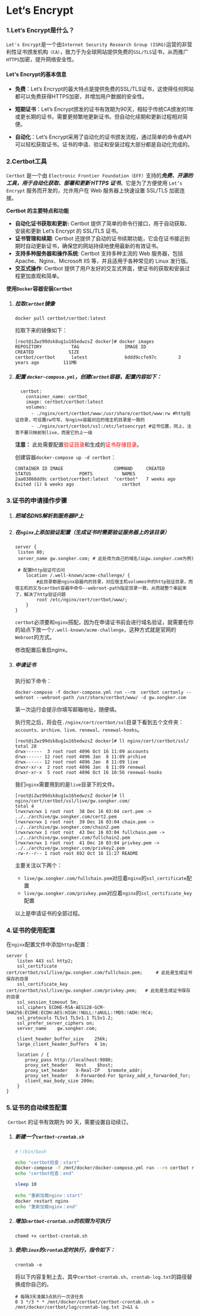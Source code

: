 # Let‘s Encrypt

### 1.Let‘s Encrypt是什么？

`Let's Encrypt`是一个由`Internet Security Research Group (ISRG)`运营的非营利性证书颁发机构`（CA）`，致力于为全球网站提供免费的`SSL/TLS`证书，从而推广`HTTPS`加密，提升网络安全性。

#### Let's Encrypt的基本信息

- **免费**：Let’s Encrypt的最大特点是提供免费的SSL/TLS证书，这使得任何网站都可以免费获得HTTPS加密，并增加用户数据的安全性。
- **短期证书**：Let’s Encrypt颁发的证书有效期为90天，相较于传统CA颁发的1年或更长期的证书，需要更频繁地更新证书。但自动化续期和更新过程相对简便。

- **自动化**：Let’s Encrypt采用了自动化的证书颁发流程，通过简单的命令或API可以轻松获取证书。证书的申请、验证和安装过程大部分都是自动化完成的。



### 2.Certbot工具

`Certbot` 是一个由 `Electronic Frontier Foundation（EFF）`支持的***免费、开源的工具，用于自动化获取、部署和更新 HTTPS 证书***。它是为了方便使用 `Let’s Encrypt` 服务而开发的，允许用户在 Web 服务器上快速设置 SSL/TLS 加密连接。

**Certbot 的主要特点和功能**

- **自动化证书获取和更新:** Certbot 提供了简单的命令行接口，用于自动获取、安装和更新 Let’s Encrypt 的 SSL/TLS 证书。
- **证书管理和续期**: Certbot 还提供了自动的证书续期功能，它会在证书接近到期时自动更新证书，确保您的网站持续地使用最新的有效证书。
- **支持多种服务器和操作系统**: Certbot 支持多种主流的 Web 服务器，包括 Apache、Nginx、Microsoft IIS 等，并且适用于各种常见的 Linux 发行版。
- **交互式操作**: Certbot 提供了用户友好的交互式界面，使证书的获取和安装过程更加直观和简单。



**使用`Docker`容器安装`Certbot`**

1. ##### 拉取`Certbot`镜像

   ```shell
   docker pull certbot/certbot:latest
   ```

   拉取下来的镜像如下：

   ```shell
   [root@iZwz99dsk8ug1u165edwzsZ docker]# docker images
   REPOSITORY        	TAG                 IMAGE ID            CREATED             SIZE
   certbot/certbot   	latest              6ddd9ccfe97c        3 years ago         111MB
   ```

   

2. ##### 配置 `docker-compose.yml`，创建`Certbot`容器，配置内容如下：

   ```shell
     certbot:
       container_name: certbot
       image: certbot/certbot:latest
       volumes:
         - ./nginx/cert/certbot/www:/usr/share/certbot/www:rw #http验证目录，可设置rw可写，与nginx容器对应的宿主机目录是一致的
         - ./nginx/cert/certbot/ssl:/etc/letsencrypt #证书位置，同上，注意不要只映射到live，而是它的上一级
   ```

   **注意：** 此处需要配置<font color="red">验证目录</font>和生成的<font color="red">证书存储目录</font>。

   

   创建容器`docker-compose up -d certbot`：

   ```shell
   CONTAINER ID	IMAGE					COMMAND		CREATED			STATUS					PORTS			NAMES
   2aa03868dd9c	certbot/certbot:latest  "certbot"   7 weeks ago     Exited (1) 6 weeks ago  				certbot
   ```



### 3.证书的申请操作步骤

1. ##### 把域名DNS解析到服务器IP上

2. ##### 在`nginx`上添加验证配置（**生成证书时需要验证服务器上的该目录**）

   ```shell
   server {
   	listen 80;
   	server_name gw.songker.com; # 此处改为自己的域名(以gw.songker.com为例)
   	
   	# 配置http验证可访问
       location /.well-known/acme-challenge/ {
           #此目录都是nginx容器内的目录，对应宿主机volumes中的http验证目录，而宿主机的又与certbot容器中命令--webroot-path指定目录一致，从而就整个串起来了，解决了http验证问题
           root /etc/nginx/cert/certbot/www/;
       }
   }
   ```

   `certbot`必须要和`nginx`搭配，因为在申请证书前会进行域名验证，就需要在你的站点下放一个`/.well-known/acme-challenge`，这种方式就是官网的`Webroot`的方式。

   

   修改配置后重启nginx。

   

3. ##### 申请证书

   执行如下命令：

   ```shell
   docker-compose -f docker-compose.yml run --rm  certbot certonly --webroot --webroot-path /usr/share/certbot/www/ -d gw.songker.com
   ```

   第一次运行会提示你填写邮箱地址，随便填。

   

   执行完之后，将会在`./nginx/cert/certbot/ssl`目录下看到五个文件夹：`accounts、archive、live、renewal、renewal-hooks`。

   ```shell
   [root@iZwz99dsk8ug1u165edwzsZ docker]# ll nginx/cert/certbot/ssl/
   total 28
   drwx------  3 root root 4096 Oct 16 11:09 accounts
   drwx------ 12 root root 4096 Jan  8 11:09 archive
   drwx------ 12 root root 4096 Jan  8 11:09 live
   drwxr-xr-x  2 root root 4096 Jan  8 11:09 renewal
   drwxr-xr-x  5 root root 4096 Oct 16 10:56 renewal-hooks
   ```

   我们`nginx`需要用到的是`live`目录下的文件。

   ```shell
   [root@iZwz99dsk8ug1u165edwzsZ docker]# ll nginx/cert/certbot/ssl/live/gw.songker.com/
   total 4
   lrwxrwxrwx 1 root root  38 Dec 16 03:04 cert.pem -> ../../archive/gw.songker.com/cert2.pem
   lrwxrwxrwx 1 root root  39 Dec 16 03:04 chain.pem -> ../../archive/gw.songker.com/chain2.pem
   lrwxrwxrwx 1 root root  43 Dec 16 03:04 fullchain.pem -> ../../archive/gw.songker.com/fullchain2.pem
   lrwxrwxrwx 1 root root  41 Dec 16 03:04 privkey.pem -> ../../archive/gw.songker.com/privkey2.pem
   -rw-r--r-- 1 root root 692 Oct 16 11:27 README
   ```

   主要关注以下两个：

   - `live/gw.songker.com/fullchain.pem`对应着`nginx`的`ssl_certificate`配置
   - `live/gw.songker.com/privkey.pem`对应着`nginx`的`ssl_certificate_key`配置

   

   以上是申请证书的全部过程。



### 4.证书的使用配置

在`nginx`配置文件中添加`https`配置：

```shell
server {
    listen 443 ssl http2;
    ssl_certificate cert/certbot/ssl/live/gw.songker.com/fullchain.pem;		# 此处是生成证书保存的目录
    ssl_certificate_key cert/certbot/ssl/live/gw.songker.com/privkey.pem;	# 此处是生成证书保存的目录
    ssl_session_timeout 5m;
    ssl_ciphers ECDHE-RSA-AES128-GCM-SHA256:ECDHE:ECDH:AES:HIGH:!NULL:!aNULL:!MD5:!ADH:!RC4;
    ssl_protocols TLSv1 TLSv1.1 TLSv1.2;
    ssl_prefer_server_ciphers on;
    server_name    gw.songker.com;

    client_header_buffer_size    256k;
    large_client_header_buffers  4 1m;

    location / {
       proxy_pass http://localhost:9080;
       proxy_set_header   Host    $host;
       proxy_set_header   X-Real-IP   $remote_addr;
       proxy_set_header   X-Forwarded-For $proxy_add_x_forwarded_for;
       client_max_body_size 200m;
    }
}
```



### 5.证书的自动续签配置

​	`Certbot` 的证书有效期为 90 天，需要设置自动续订。

1. ##### 新建一个`certbot-crontab.sh`

   ```bash
   #！/bin/bash
   
   echo "certbot检查：start"
   docker-compose -f /mnt/docker/docker-compose.yml run --rm certbot renew
   echo "certbot检查：end"
   
   sleep 10
    
   echo "重新加载nginx：start"
   docker restart nginx
   echo "重新加载nginx：end"
   ```

2. ##### 增加`certbot-crontab.sh`的权限为可执行

   ```shell
   chomd +x certbot-crontab.sh
   ```

3. ##### 使用`linux`的`crontab`定时执行，指令如下：

   ```shell
   crontab -e
   ```

   将以下内容复制上去，其中`certbot-crontab.sh`、`crontab-log.txt`的路径替换成你自己的。

   ```shell
   # 每隔3天凌晨3点执行一次该任务
   0 3 */3 * * /mnt/docker/certbot/certbot-crontab.sh > /mnt/docker/certbot/log/crontab-log.txt 2>&1 &
   ```

   



